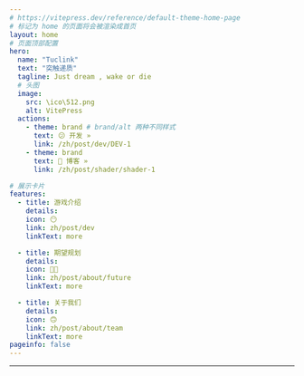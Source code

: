 ```yaml
---
# https://vitepress.dev/reference/default-theme-home-page
# 标记为 home 的页面将会被渲染成首页
layout: home
# 页面顶部配置
hero:
  name: "Tuclink"
  text: "突触递质"
  tagline: Just dream , wake or die
  # 头图
  image:
    src: \ico\512.png
    alt: VitePress
  actions:
    - theme: brand # brand/alt 两种不同样式
      text: 😕 开发 »
      link: /zh/post/dev/DEV-1
    - theme: brand
      text: 🫤 博客 »
      link: /zh/post/shader/shader-1

# 展示卡片
features:
  - title: 游戏介绍
    details:
    icon: 😶
    link: zh/post/dev
    linkText: more

  - title: 期望规划
    details:
    icon: 😶‍🌫️
    link: zh/post/about/future
    linkText: more

  - title: 关于我们
    details:
    icon: 🙃
    link: zh/post/about/team
    linkText: more
pageinfo: false
---
```


---

<script setup>
  import { ref } from "vue";
  import BackgroundShader from "../.vitepress/theme/vue/BackgroundShader.vue";
import TagList from "../.vitepress/theme/vue/Tag.vue";
</script>

<BackgroundShader />


<TagList />